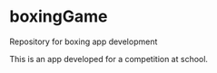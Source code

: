 # boxingGame
Repository for boxing app development

This is an app developed for a competition at school.

